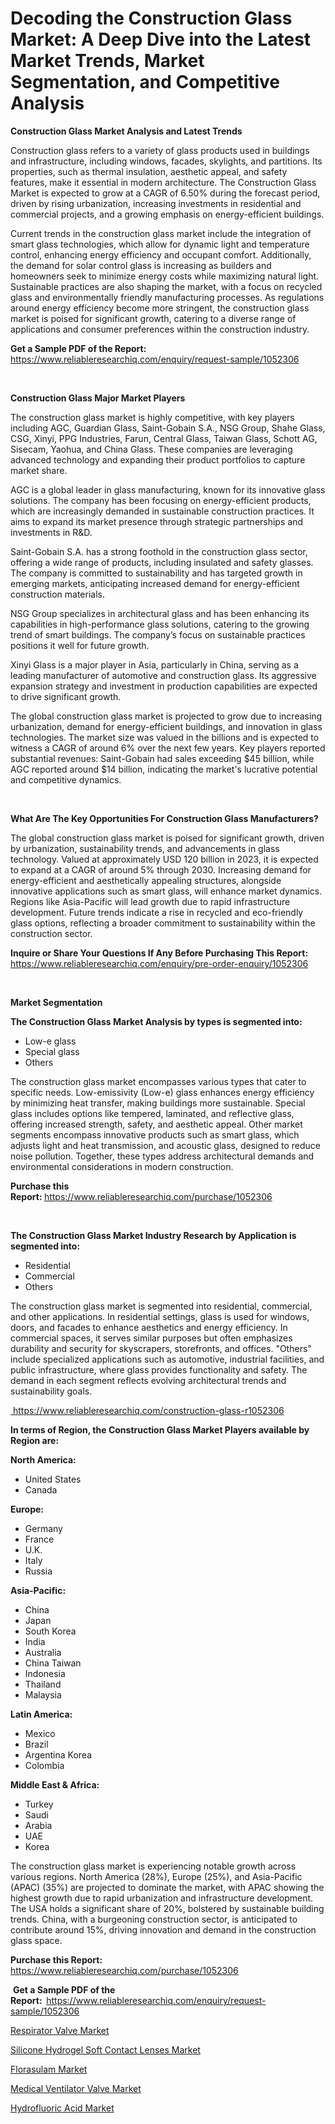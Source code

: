 <p><h1>Decoding the Construction Glass Market: A Deep Dive into the Latest Market Trends, Market Segmentation, and Competitive Analysis</h1></p><p><strong>Construction Glass Market Analysis and Latest Trends</strong></p>
<p><p>Construction glass refers to a variety of glass products used in buildings and infrastructure, including windows, facades, skylights, and partitions. Its properties, such as thermal insulation, aesthetic appeal, and safety features, make it essential in modern architecture. The Construction Glass Market is expected to grow at a CAGR of 6.50% during the forecast period, driven by rising urbanization, increasing investments in residential and commercial projects, and a growing emphasis on energy-efficient buildings.</p><p>Current trends in the construction glass market include the integration of smart glass technologies, which allow for dynamic light and temperature control, enhancing energy efficiency and occupant comfort. Additionally, the demand for solar control glass is increasing as builders and homeowners seek to minimize energy costs while maximizing natural light. Sustainable practices are also shaping the market, with a focus on recycled glass and environmentally friendly manufacturing processes. As regulations around energy efficiency become more stringent, the construction glass market is poised for significant growth, catering to a diverse range of applications and consumer preferences within the construction industry.</p></p>
<p><strong>Get a Sample PDF of the Report:&nbsp;</strong> <a href="https://www.reliableresearchiq.com/enquiry/request-sample/1052306?utm_campaign=1094&utm_medium=2&utm_source=Github&utm_content=ia&utm_term=04112024&utm_id=construction-glass">https://www.reliableresearchiq.com/enquiry/request-sample/1052306</a></p>
<p>&nbsp;</p>
<p><strong>Construction Glass Major Market Players</strong></p>
<p><p>The construction glass market is highly competitive, with key players including AGC, Guardian Glass, Saint-Gobain S.A., NSG Group, Shahe Glass, CSG, Xinyi, PPG Industries, Farun, Central Glass, Taiwan Glass, Schott AG, Sisecam, Yaohua, and China Glass. These companies are leveraging advanced technology and expanding their product portfolios to capture market share.</p><p>AGC is a global leader in glass manufacturing, known for its innovative glass solutions. The company has been focusing on energy-efficient products, which are increasingly demanded in sustainable construction practices. It aims to expand its market presence through strategic partnerships and investments in R&D.</p><p>Saint-Gobain S.A. has a strong foothold in the construction glass sector, offering a wide range of products, including insulated and safety glasses. The company is committed to sustainability and has targeted growth in emerging markets, anticipating increased demand for energy-efficient construction materials.</p><p>NSG Group specializes in architectural glass and has been enhancing its capabilities in high-performance glass solutions, catering to the growing trend of smart buildings. The company’s focus on sustainable practices positions it well for future growth.</p><p>Xinyi Glass is a major player in Asia, particularly in China, serving as a leading manufacturer of automotive and construction glass. Its aggressive expansion strategy and investment in production capabilities are expected to drive significant growth.</p><p>The global construction glass market is projected to grow due to increasing urbanization, demand for energy-efficient buildings, and innovation in glass technologies. The market size was valued in the billions and is expected to witness a CAGR of around 6% over the next few years. Key players reported substantial revenues: Saint-Gobain had sales exceeding $45 billion, while AGC reported around $14 billion, indicating the market's lucrative potential and competitive dynamics.</p></p>
<p>&nbsp;</p>
<p><strong>What Are The Key Opportunities For Construction Glass Manufacturers?</strong></p>
<p><p>The global construction glass market is poised for significant growth, driven by urbanization, sustainability trends, and advancements in glass technology. Valued at approximately USD 120 billion in 2023, it is expected to expand at a CAGR of around 5% through 2030. Increasing demand for energy-efficient and aesthetically appealing structures, alongside innovative applications such as smart glass, will enhance market dynamics. Regions like Asia-Pacific will lead growth due to rapid infrastructure development. Future trends indicate a rise in recycled and eco-friendly glass options, reflecting a broader commitment to sustainability within the construction sector.</p></p>
<p><strong>Inquire or Share Your Questions If Any Before Purchasing This Report:</strong> <a href="https://www.reliableresearchiq.com/enquiry/pre-order-enquiry/1052306?utm_campaign=1094&utm_medium=2&utm_source=Github&utm_content=ia&utm_term=04112024&utm_id=construction-glass">https://www.reliableresearchiq.com/enquiry/pre-order-enquiry/1052306</a></p>
<p>&nbsp;</p>
<p><strong>Market Segmentation</strong></p>
<p><strong>The Construction Glass Market Analysis by types is segmented into:</strong></p>
<p><ul><li>Low-e glass</li><li>Special glass</li><li>Others</li></ul></p>
<p><p>The construction glass market encompasses various types that cater to specific needs. Low-emissivity (Low-e) glass enhances energy efficiency by minimizing heat transfer, making buildings more sustainable. Special glass includes options like tempered, laminated, and reflective glass, offering increased strength, safety, and aesthetic appeal. Other market segments encompass innovative products such as smart glass, which adjusts light and heat transmission, and acoustic glass, designed to reduce noise pollution. Together, these types address architectural demands and environmental considerations in modern construction.</p></p>
<p><strong>Purchase this Report:&nbsp;</strong><a href="https://www.reliableresearchiq.com/purchase/1052306?utm_campaign=1094&utm_medium=2&utm_source=Github&utm_content=ia&utm_term=04112024&utm_id=construction-glass">https://www.reliableresearchiq.com/purchase/1052306</a></p>
<p>&nbsp;</p>
<p><strong>The Construction Glass Market Industry Research by Application is segmented into:</strong></p>
<p><ul><li>Residential</li><li>Commercial</li><li>Others</li></ul></p>
<p><p>The construction glass market is segmented into residential, commercial, and other applications. In residential settings, glass is used for windows, doors, and facades to enhance aesthetics and energy efficiency. In commercial spaces, it serves similar purposes but often emphasizes durability and security for skyscrapers, storefronts, and offices. "Others" include specialized applications such as automotive, industrial facilities, and public infrastructure, where glass provides functionality and safety. The demand in each segment reflects evolving architectural trends and sustainability goals.</p></p>
<p><a href="https://www.reliableresearchiq.com/construction-glass-r1052306?utm_campaign=1094&utm_medium=2&utm_source=Github&utm_content=ia&utm_term=04112024&utm_id=construction-glass">&nbsp;https://www.reliableresearchiq.com/construction-glass-r1052306</a></p>
<p><strong>In terms of Region, the Construction Glass Market Players available by Region are:</strong></p>
<p>
    <p> <strong> North America: </strong>
        <ul>
            <li>United States</li>
            <li>Canada</li>
        </ul>
        </p> 
    <p> <strong> Europe: </strong>
        <ul>
            <li>Germany</li>
            <li>France</li>
            <li>U.K.</li>
            <li>Italy</li>
            <li>Russia</li>
        </ul>
        </p> 
    <p> <strong> Asia-Pacific: </strong>
        <ul>
            <li>China</li>
            <li>Japan</li>
            <li>South Korea</li>
            <li>India</li>
            <li>Australia</li>
            <li>China Taiwan</li>
            <li>Indonesia</li>
            <li>Thailand</li>
            <li>Malaysia</li>
        </ul>
        </p> 
    <p> <strong> Latin America: </strong>
        <ul>
            <li>Mexico</li>
            <li>Brazil</li>
            <li>Argentina Korea</li>
            <li>Colombia</li>
        </ul>
        </p> 
    <p> <strong> Middle East & Africa: </strong>
        <ul>
            <li>Turkey</li>
            <li>Saudi</li>
            <li>Arabia</li>
            <li>UAE</li>
            <li>Korea</li>
        </ul>
    </p>
    </p>
<p><p>The construction glass market is experiencing notable growth across various regions. North America (28%), Europe (25%), and Asia-Pacific (APAC) (35%) are projected to dominate the market, with APAC showing the highest growth due to rapid urbanization and infrastructure development. The USA holds a significant share of 20%, bolstered by sustainable building trends. China, with a burgeoning construction sector, is anticipated to contribute around 15%, driving innovation and demand in the construction glass space.</p></p>
<p><strong>Purchase this Report: </strong><a href="https://www.reliableresearchiq.com/purchase/1052306?utm_campaign=1094&utm_medium=2&utm_source=Github&utm_content=ia&utm_term=04112024&utm_id=construction-glass">https://www.reliableresearchiq.com/purchase/1052306</a></p>
<p>&nbsp;<strong>Get a Sample PDF of the Report:&nbsp;&nbsp;</strong><a href="https://www.reliableresearchiq.com/enquiry/request-sample/1052306?utm_campaign=1094&utm_medium=2&utm_source=Github&utm_content=ia&utm_term=04112024&utm_id=construction-glass">https://www.reliableresearchiq.com/enquiry/request-sample/1052306</a></p>
<p><strong></strong></p>
<p><p><a href="https://issuu.com/reportprime-2/docs/respirator-valve-market-size-2030.p_014d1cdabd3338?utm_campaign=1094&utm_medium=2&utm_source=Github&utm_content=ia&utm_term=04112024&utm_id=construction-glass">Respirator Valve Market</a></p><p><a href="https://issuu.com/reportprime-2/docs/silicone-hydrogel-soft-contact-lens_9f5c425820ab7e?utm_campaign=1094&utm_medium=2&utm_source=Github&utm_content=ia&utm_term=04112024&utm_id=construction-glass">Silicone Hydrogel Soft Contact Lenses Market</a></p><p><a href="https://github.com/kiara3n0pau/Market-Research-Report-List-1/blob/main/florasulam-market.md?utm_campaign=1094&utm_medium=2&utm_source=Github&utm_content=ia&utm_term=04112024&utm_id=construction-glass">Florasulam Market</a></p><p><a href="https://issuu.com/reportprime-2/docs/medical-ventilator-valve-market-siz_61423313e4cc58?utm_campaign=1094&utm_medium=2&utm_source=Github&utm_content=ia&utm_term=04112024&utm_id=construction-glass">Medical Ventilator Valve Market</a></p><p><a href="https://github.com/rieuydbalon3b/Market-Research-Report-List-1/blob/main/hydrofluoric-acid-market.md?utm_campaign=1094&utm_medium=2&utm_source=Github&utm_content=ia&utm_term=04112024&utm_id=construction-glass">Hydrofluoric Acid Market</a></p></p>